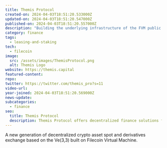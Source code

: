 ```yaml
---
title: Themis Protocol
created-on: 2024-04-03T18:51:20.533000Z
updated-on: 2024-04-03T18:51:20.547000Z
published-on: 2024-04-03T18:51:20.557000Z
description: "Building the underlying infrastructure of the FVM public chain."
category: finance
tags:
  - leasing-and-staking
tech:
  - filecoin
image:
  src: /assets/images/ThemisProtocol.png
  alt: Themis Logo
website: https://themis.capital
featured-content:
repo:
twitter: https://twitter.com/themis_pro?s=11
video-url:
year-joined: 2024-04-03T18:51:20.569000Z
news-update:
subcategories:
  - finance
seo:
  title: Themis Protocol
  description: Themis Protocol offers decentralized finance solutions for secure transactions.
---
```


A new generation of decentralized crypto asset spot and derivatives exchange based on the Ve(3,3) built on Filecoin Virtual Machine.
